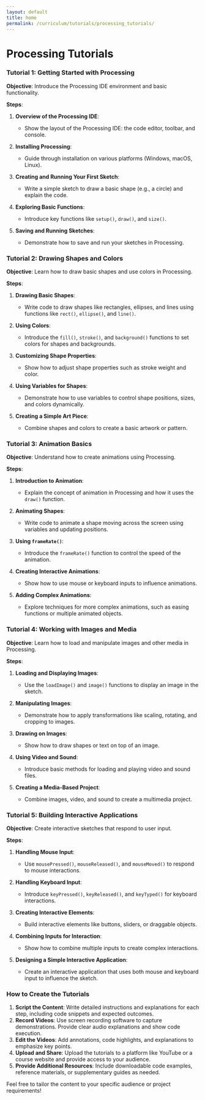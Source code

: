 ```yaml
---
layout: default
title: home
permalink: /curriculum/tutorials/processing_tutorials/
---
```

# Processing Tutorials

### **Tutorial 1: Getting Started with Processing**

**Objective**: Introduce the Processing IDE environment and basic functionality.

**Steps**:
1. **Overview of the Processing IDE**:
   - Show the layout of the Processing IDE: the code editor, toolbar, and console.

2. **Installing Processing**:
   - Guide through installation on various platforms (Windows, macOS, Linux).

3. **Creating and Running Your First Sketch**:
   - Write a simple sketch to draw a basic shape (e.g., a circle) and explain the code.

4. **Exploring Basic Functions**:
   - Introduce key functions like `setup()`, `draw()`, and `size()`.

5. **Saving and Running Sketches**:
   - Demonstrate how to save and run your sketches in Processing.

### **Tutorial 2: Drawing Shapes and Colors**

**Objective**: Learn how to draw basic shapes and use colors in Processing.

**Steps**:
1. **Drawing Basic Shapes**:
   - Write code to draw shapes like rectangles, ellipses, and lines using functions like `rect()`, `ellipse()`, and `line()`.

2. **Using Colors**:
   - Introduce the `fill()`, `stroke()`, and `background()` functions to set colors for shapes and backgrounds.

3. **Customizing Shape Properties**:
   - Show how to adjust shape properties such as stroke weight and color.

4. **Using Variables for Shapes**:
   - Demonstrate how to use variables to control shape positions, sizes, and colors dynamically.

5. **Creating a Simple Art Piece**:
   - Combine shapes and colors to create a basic artwork or pattern.

### **Tutorial 3: Animation Basics**

**Objective**: Understand how to create animations using Processing.

**Steps**:
1. **Introduction to Animation**:
   - Explain the concept of animation in Processing and how it uses the `draw()` function.

2. **Animating Shapes**:
   - Write code to animate a shape moving across the screen using variables and updating positions.

3. **Using `frameRate()`**:
   - Introduce the `frameRate()` function to control the speed of the animation.

4. **Creating Interactive Animations**:
   - Show how to use mouse or keyboard inputs to influence animations.

5. **Adding Complex Animations**:
   - Explore techniques for more complex animations, such as easing functions or multiple animated objects.

### **Tutorial 4: Working with Images and Media**

**Objective**: Learn how to load and manipulate images and other media in Processing.

**Steps**:
1. **Loading and Displaying Images**:
   - Use the `loadImage()` and `image()` functions to display an image in the sketch.

2. **Manipulating Images**:
   - Demonstrate how to apply transformations like scaling, rotating, and cropping to images.

3. **Drawing on Images**:
   - Show how to draw shapes or text on top of an image.

4. **Using Video and Sound**:
   - Introduce basic methods for loading and playing video and sound files.

5. **Creating a Media-Based Project**:
   - Combine images, video, and sound to create a multimedia project.

### **Tutorial 5: Building Interactive Applications**

**Objective**: Create interactive sketches that respond to user input.

**Steps**:
1. **Handling Mouse Input**:
   - Use `mousePressed()`, `mouseReleased()`, and `mouseMoved()` to respond to mouse interactions.

2. **Handling Keyboard Input**:
   - Introduce `keyPressed()`, `keyReleased()`, and `keyTyped()` for keyboard interactions.

3. **Creating Interactive Elements**:
   - Build interactive elements like buttons, sliders, or draggable objects.

4. **Combining Inputs for Interaction**:
   - Show how to combine multiple inputs to create complex interactions.

5. **Designing a Simple Interactive Application**:
   - Create an interactive application that uses both mouse and keyboard input to influence the sketch.

### How to Create the Tutorials

1. **Script the Content**: Write detailed instructions and explanations for each step, including code snippets and expected outcomes.
2. **Record Videos**: Use screen recording software to capture demonstrations. Provide clear audio explanations and show code execution.
3. **Edit the Videos**: Add annotations, code highlights, and explanations to emphasize key points.
4. **Upload and Share**: Upload the tutorials to a platform like YouTube or a course website and provide access to your audience.
5. **Provide Additional Resources**: Include downloadable code examples, reference materials, or supplementary guides as needed.

Feel free to tailor the content to your specific audience or project requirements!